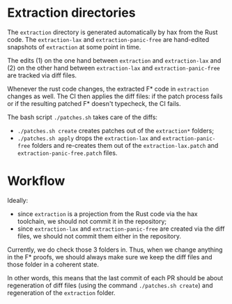 # Extraction directories
The `extraction` directory is generated automatically by hax from the
Rust code. The `extraction-lax` and `extraction-panic-free`
are hand-edited snapshots of `extraction` at some point in time.

The edits (1) on the one hand between `extraction` and
`extraction-lax` and (2) on the other hand between
`extraction-lax` and `extraction-panic-free` are tracked
via diff files.

Whenever the rust code changes, the extracted F* code in `extraction`
changes as well. The CI then applies the diff files: if the patch
process fails or if the resulting patched F* doesn't typecheck, the CI
fails.

The bash script `./patches.sh` takes care of the diffs:
 - `./patches.sh create` creates patches out of the `extraction*` folders;
 - `./patches.sh apply` drops the `extraction-lax` and
   `extraction-panic-free` folders and re-creates them out of
   the `extraction-lax.patch` and
   `extraction-panic-free.patch` files.

# Workflow
Ideally:
 - since `extraction` is a projection from the Rust code via the hax
   toolchain, we should not commit it in the repository;
 - since `extraction-lax` and `extraction-panic-free` are
   created via the diff files, we should not commit them either in the
   repository.

Currently, we do check those 3 folders in. Thus, when we change
anything in the F* proofs, we should always make sure we keep the diff
files and those folder in a coherent state.

In other words, this means that the last commit of each PR should be
about regeneration of diff files (using the command `./patches.sh
create`) and regeneration of the `extraction` folder.
